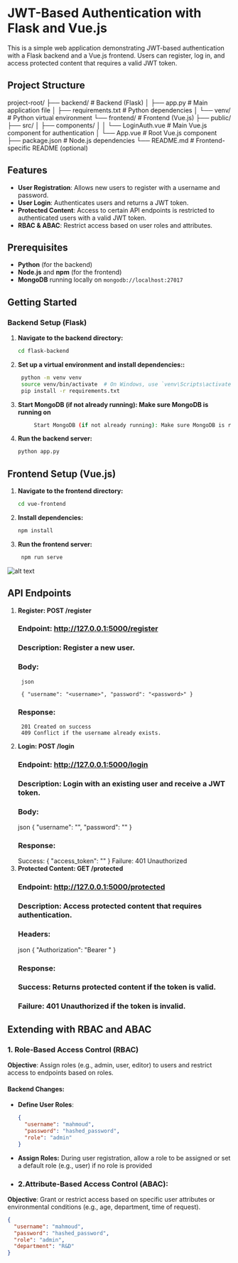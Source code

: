 # JWT-Based Authentication with Flask and Vue.js

This is a simple web application demonstrating JWT-based authentication with a Flask backend and a Vue.js frontend. Users can register, log in, and access protected content that requires a valid JWT token.

## Project Structure

project-root/ ├── backend/ # Backend (Flask) │ ├── app.py # Main application file │ ├── requirements.txt # Python dependencies │ └── venv/ # Python virtual environment └── frontend/ # Frontend (Vue.js) ├── public/ ├── src/ │ ├── components/ │ │ └── LoginAuth.vue # Main Vue.js component for authentication │ └── App.vue # Root Vue.js component ├── package.json # Node.js dependencies └── README.md # Frontend-specific README (optional)


## Features

- **User Registration**: Allows new users to register with a username and password.
- **User Login**: Authenticates users and returns a JWT token.
- **Protected Content**: Access to certain API endpoints is restricted to authenticated users with a valid JWT token.
- **RBAC & ABAC**: Restrict access based on user roles and attributes.

## Prerequisites

- **Python** (for the backend)
- **Node.js** and **npm** (for the frontend)
- **MongoDB** running locally on `mongodb://localhost:27017`

## Getting Started

### Backend Setup (Flask)

1. **Navigate to the backend directory:**
   ```bash
   cd flask-backend

2. **Set up a virtual environment and install dependencies::**
   ```bash
    python -m venv venv
    source venv/bin/activate  # On Windows, use `venv\Scripts\activate`
    pip install -r requirements.txt

3. **Start MongoDB (if not already running): Make sure MongoDB is running on**
   ```bash
        Start MongoDB (if not already running): Make sure MongoDB is running on mongodb://localhost:27017 or update the MongoDB URI in app.py.
4. **Run the backend server:**
    ```bash
    python app.py

## Frontend Setup (Vue.js)

1. **Navigate to the frontend directory:**
   ```bash
   cd vue-frontend

2. **Install dependencies:**
   ```bash
   npm install

3. **Run the frontend server:**
   ```bash
    npm run serve

![alt text](image.png)

## API Endpoints

1. **Register: POST /register**
    ### Endpoint: http://127.0.0.1:5000/register
    ### Description: Register a new user.
    ### Body:
        json
        
        { "username": "<username>", "password": "<password>" }
    ### Response:
        201 Created on success
        409 Conflict if the username already exists.
2. **Login: POST /login**
    ### Endpoint: http://127.0.0.1:5000/login
    ### Description: Login with an existing user and receive a JWT token.
    ### Body:
    json
    { "username": "<username>", "password": "<password>" }
    ### Response:
    Success: { "access_token": "<token>" }
    Failure: 401 Unauthorized
2. **Protected Content: GET /protected**
    ### Endpoint: http://127.0.0.1:5000/protected
    ### Description: Access protected content that requires authentication.
    ### Headers:
    json
    { "Authorization": "Bearer <token>" }
    ### Response:
    ### Success: Returns protected content if the token is valid.
    ### Failure: 401 Unauthorized if the token is invalid.

## Extending with RBAC and ABAC

### 1. Role-Based Access Control (RBAC)
**Objective**: Assign roles (e.g., admin, user, editor) to users and restrict access to endpoints based on roles.

#### Backend Changes:
- **Define User Roles**:
  ```json
  {
    "username": "mahmoud",
    "password": "hashed_password",
    "role": "admin"
  }
- **Assign Roles:**
    During user registration, allow a role to be assigned or set a default role (e.g., user) if no role is provided

- ### 2.Attribute-Based Access Control (ABAC):
**Objective**: Grant or restrict access based on specific user attributes or environmental conditions (e.g., age, department, time of request).
  ```json
  {
    "username": "mahmoud",
    "password": "hashed_password",
    "role": "admin",
    "department": "R&D"
  }
